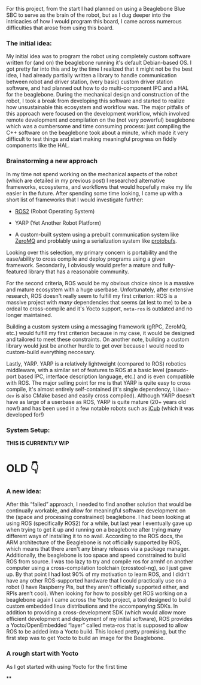 For this project, from the start I had planned on using a Beaglebone Blue SBC to serve as the brain of the robot, but as I dug deeper into the intricacies of how I would program this board, I came across numerous difficulties that arose from using this board.

### The initial idea:

My initial idea was to program the robot using completely custom software written for (and on) the beaglebone running it's default Debian-based OS. I got pretty far into this and by the time I realized that it might not be the best idea, I had already partially written a library to handle communication between robot and driver station, (very basic) custom driver station software, and had planned out how to do multi-component IPC and a HAL for the beaglebone. During the mechanical design and construction of the robot, I took a break from developing this software and started to realize how unsustainable this ecosystem and workflow was. The major pitfalls of this approach were focused on the development workflow, which involved remote development and compilation on the (not very powerful) beaglebone which was a cumbersome and time consuming process: just compiling the C++ software on the beaglebone took about a minute, which made it very difficult to test things and start making meaningful progress on fiddly components like the HAL. 

### Brainstorming a new approach

In my time not spend working on the mechanical aspects of the robot (which are detailed in my previous post) I researched alternative frameworks, ecosystems, and workflows that would hopefully make my life easier in the future. After spending some time looking, I came up with a short list of frameworks that I would investigate further:

- [ROS2](https://www.ros.org/) (Robot Operating System)

- YARP (Yet Another Robot Platform)

- A custom-built system using a prebuilt communication system like [ZeroMQ](https://zeromq.org/) and problably using a serialization system like [protobufs](https://protobuf.dev/).

Looking over this selection, my primary concern is portability and the ease/ability to cross compile and deploy programs using a given framework. Secondarily, I obviously would prefer a mature and fully-featured library that has a reasonable community. 

For the second criteria, ROS would be my obvious choice since is a massive and mature ecosystem with a huge userbase. Unfortunately, after extensive research, ROS doesn't really seem to fulfill my first criterion: ROS is a massive project with *many* dependencies that seems (at lest to me) to be a ordeal to cross-compile and it's Yocto support, `meta-ros` is outdated and no longer maintained.

Building a custom system using a messaging framework (gRPC, ZeroMQ, etc.) would fulfill my first criterion because in my case, it would be designed and tailored to meet these constraints. On another note, building a custom library would just be another hurdle to get over because I would need to custom-build everything neccesary.

Lastly, YARP. YARP is a relatively lightweight (compared to ROS) robotics middleware, with a similar set of features to ROS at a basic level (pseudo-port based IPC, interface description language, etc.) and is even compatible with ROS. The major selling point for me is that YARP is quite easy to cross compile, it's almost entirely self-contained (it's single dependency, `libace-dev` is also CMake based and easily cross compiled). Although YARP doesn't have as large of a userbase as ROS, YARP is quite mature (20+ years old now!) and has been used in a few notable robots such as [iCub](https://icub.iit.it/) (which it was developed for!) 

### System Setup:

**THIS IS CURRENTLY WIP**







# OLD :point_down:

### A new idea:

After this “failed” approach, I needed to find another solution that would be continually workable, and allow for meaningful software development on the (space and processing constrained) beaglebone. I had been looking at using ROS (specifically ROS2) for a while, but last year I eventually gave up when trying to get it up and running on a beaglebone after trying many different ways of installing it to no avail. According to the ROS docs, the ARM architecture of the Beaglebone is not officially supported by ROS, which means that there aren't any binary releases via a package manager. Additionally, the beaglebone is too space and speed constrained to build ROS from source. I was too lazy to try and compile ros for armhf on another computer using a cross-compilation toolchain (crosstool-ng), so I just gave up. By that point I had lost 90% of my motivation to learn ROS, and I didn’t have any other ROS-supported hardware that I could practically use on a robot (I have Raspberry Pis, but they aren’t officially supported either, and RPIs aren’t cool). When looking for how to possibly get ROS working on a beaglebone again I came across the Yocto project, a tool designed to build custom embedded linux distributions and the accompanying SDKs. In addition to providing a cross-development SDK (which would allow more efficient development and deployment of my initial software), ROS provides a Yocto/OpenEmbedded “layer” called meta-ros that is supposed to allow ROS to be added into a Yocto build. This looked pretty promising, but the first step was to get Yocto to build an image for the Beaglebone.

### A rough start with Yocto

As I got started with using Yocto for the first time

**
